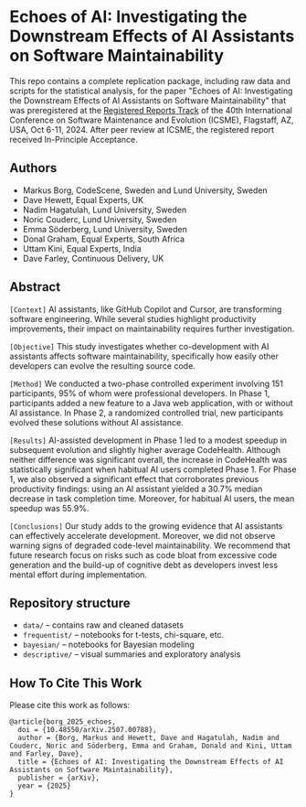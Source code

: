 # Echoes of AI: Investigating the Downstream Effects of AI Assistants on Software Maintainability

This repo contains a complete replication package, including raw data and scripts for the statistical analysis, for the paper "Echoes of AI: Investigating the Downstream Effects of AI Assistants on Software Maintainability" that was preregistered at the [Registered Reports Track](https://conf.researchr.org/track/icsme-2024/icsme-2024-registered-reports-track) of the 40th International Conference on Software Maintenance and Evolution (ICSME), Flagstaff, AZ, USA, Oct 6-11, 2024. After peer review at ICSME, the registered report received In-Principle Acceptance.

## Authors
- Markus Borg, CodeScene, Sweden and Lund University, Sweden
- Dave Hewett, Equal Experts, UK
- Nadim Hagatulah, Lund University, Sweden
- Noric Couderc, Lund University, Sweden
- Emma Söderberg, Lund University, Sweden
- Donal Graham, Equal Experts, South Africa
- Uttam Kini, Equal Experts, India
- Dave Farley, Continuous Delivery, UK

## Abstract
`[Context]` AI assistants, like GitHub Copilot and Cursor, are transforming software engineering. While several studies highlight productivity improvements, their impact on maintainability requires further investigation. 

`[Objective]` This study investigates whether co-development with AI assistants affects software maintainability, specifically how easily other developers can evolve the resulting source code. 

`[Method]` We conducted a two-phase controlled experiment involving 151 participants, 95% of whom were professional developers. In Phase 1, participants added a new feature to a Java web application, with or without AI assistance. In Phase 2, a randomized controlled trial, new participants evolved these solutions without AI assistance. 

`[Results]` AI-assisted development in Phase 1 led to a modest speedup in subsequent evolution and slightly higher average CodeHealth. Although neither difference was significant overall, the increase in CodeHealth was statistically significant when habitual AI users completed Phase 1. For Phase 1, we also observed a significant effect that corroborates previous productivity findings: using an AI assistant yielded a 30.7% median decrease in task completion time. Moreover, for habitual AI users, the mean speedup was 55.9%. 

`[Conclusions]` Our study adds to the growing evidence that AI assistants can effectively accelerate development. Moreover, we did not observe warning signs of degraded code-level maintainability. We recommend that future research focus on risks such as code bloat from excessive code generation and the build-up of cognitive debt as developers invest less mental effort during implementation.

## Repository structure

- `data/` – contains raw and cleaned datasets
- `frequentist/` – notebooks for t-tests, chi-square, etc.
- `bayesian/` – notebooks for Bayesian modeling
- `descriptive/` – visual summaries and exploratory analysis

## How To Cite This Work
Please cite this work as follows:

```
@article{borg_2025_echoes,
  doi = {10.48550/arXiv.2507.00788},
  author = {Borg, Markus and Hewett, Dave and Hagatulah, Nadim and Couderc, Noric and Söderberg, Emma and Graham, Donald and Kini, Uttam and Farley, Dave},  
  title = {Echoes of AI: Investigating the Downstream Effects of AI Assistants on Software Maintainability},
  publisher = {arXiv},
  year = {2025}
}
```
